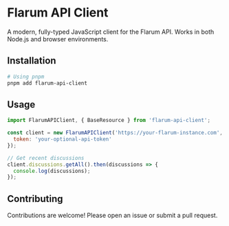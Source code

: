 # Flarum API Client

A modern, fully-typed JavaScript client for the Flarum API. Works in both Node.js and browser environments.

## Installation

```bash
# Using pnpm
pnpm add flarum-api-client
```

## Usage

```js
import FlarumAPIClient, { BaseResource } from 'flarum-api-client';

const client = new FlarumAPIClient('https://your-flarum-instance.com', {
  token: 'your-optional-api-token'
});

// Get recent discussions
client.discussions.getAll().then(discussions => {
  console.log(discussions);
});
```

## Contributing

Contributions are welcome! Please open an issue or submit a pull request.

